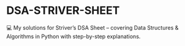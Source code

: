 # DSA-STRIVER-SHEET
💻 My solutions for Striver’s DSA Sheet – covering Data Structures &amp; Algorithms in Python with step-by-step explanations.
